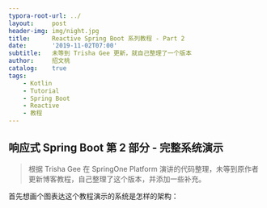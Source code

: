 ```yaml
---
typora-root-url: ../
layout:     post
header-img: img/night.jpg
title:      Reactive Spring Boot 系列教程 - Part 2
date:       '2019-11-02T07:00'
subtitle:   未等到 Trisha Gee 更新，就自己整理了一个版本
author:     招文桃
catalog:    true
tags:
    - Kotlin
    - Tutorial
    - Spring Boot
    - Reactive
    - 教程
---
```


## 响应式 Spring Boot 第 2 部分 - 完整系统演示

> 根据 Trisha Gee 在 SpringOne Platform 演讲的代码整理，未等到原作者更新博客教程，自己整理了这个版本，并添加一些补充。

首先想画个图表达这个教程演示的系统是怎样的架构：

